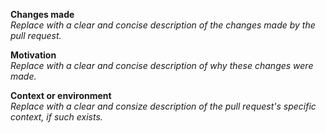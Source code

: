 **Changes made**  
_Replace with a clear and concise description of the changes made by the pull request._

**Motivation**  
_Replace with a clear and concise description of why these changes were made._

**Context or environment**  
_Replace with a clear and consize description of the pull request's specific context, if such exists._
